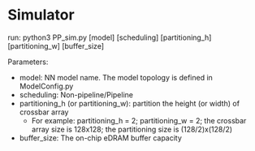 # Simulator

run: python3 PP_sim.py [model] [scheduling] [partitioning_h] [partitioning_w] [buffer_size]

Parameters:
  * model:  NN model name. The model topology is defined in ModelConfig.py
  * scheduling: Non-pipeline/Pipeline
  * partitioning_h (or partitioning_w): partition the height (or width) of crossbar array
    * For example: partitioning_h = 2; partitioning_w = 2; the crossbar array size is 128x128; the partitioning size is (128/2)x(128/2)
  * buffer_size: The on-chip eDRAM buffer capacity
